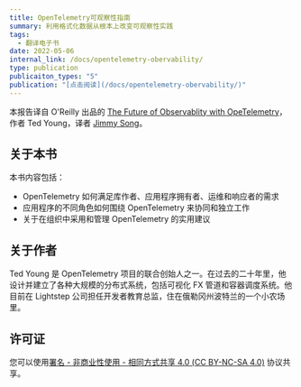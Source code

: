 ```yaml
---
title: OpenTelemetry可观察性指南
summary: 利用格式化数据从根本上改变可观察性实践
tags:
  - 翻译电子书
date: 2022-05-06
internal_link: /docs/opentelemetry-obervability/
type: publication
publicaiton_types: "5"
publication: "[点击阅读](/docs/opentelemetry-obervability/)"
---
```


本报告译自 O'Reilly 出品的 [The Future of Observablity with OpeTelemetry](https://www.oreilly.com/library/view/the-future-of/9781098118433/)，作者 Ted Young，译者 [Jimmy Song](https://jimmysong.io)。


## 关于本书

本书内容包括：

- OpenTelemetry 如何满足库作者、应用程序拥有者、运维和响应者的需求
- 应用程序的不同角色如何围绕 OpenTelemetry 来协同和独立工作
- 关于在组织中采用和管理 OpenTelemetry 的实用建议

## 关于作者

Ted Young 是 OpenTelemetry 项目的联合创始人之一。在过去的二十年里，他设计并建立了各种大规模的分布式系统，包括可视化 FX 管道和容器调度系统。他目前在 Lightstep 公司担任开发者教育总监，住在俄勒冈州波特兰的一个小农场里。

## 许可证

您可以使用[署名 - 非商业性使用 - 相同方式共享 4.0 (CC BY-NC-SA 4.0)](https://creativecommons.org/licenses/by-nc-sa/4.0/deed.zh)  协议共享。
